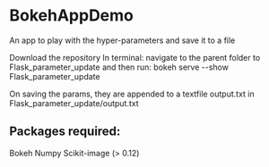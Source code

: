 # BokehAppDemo
An app to play with the hyper-parameters and save it to a file

Download the repository 
In terminal:
navigate to the parent folder to Flask_parameter_update and then run:
bokeh serve --show Flask_parameter_update

On saving the params, they are appended to a textfile output.txt in Flask_parameter_update/output.txt
## Packages required:
Bokeh
Numpy
Scikit-image (> 0.12)
